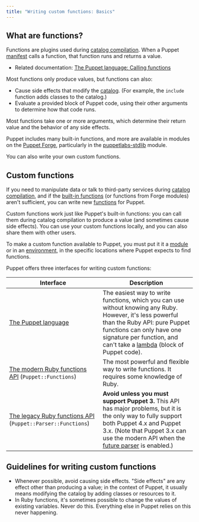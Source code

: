 ```yaml
---
title: "Writing custom functions: Basics"
---
```


[catalog]: todo
[manifest]: todo
[call]: todo
[forge]: todo
[stdlib]: todo
[built-in]: todo
[functions]: todo
[module]: todo
[environment]: todo
[func_puppet]: todo
[lambda]: todo
[func_modern]: todo
[func_legacy]: todo
[future parser]: todo

## What are functions?

Functions are plugins used during [catalog compilation][catalog]. When a Puppet [manifest][] calls a function, that function runs and returns a value.

* Related documentation: [The Puppet language: Calling functions][call]

Most functions only produce values, but functions can also:

* Cause side effects that modify the [catalog][]. (For example, the `include` function adds classes to the catalog.)
* Evaluate a provided block of Puppet code, using their other arguments to determine how that code runs.

Most functions take one or more arguments, which determine their return value and the behavior of any side effects.

Puppet includes many built-in functions, and more are available in modules on the [Puppet Forge][forge], particularly in the [puppetlabs-stdlib][stdlib] module.

You can also write your own custom functions.

## Custom functions

If you need to manipulate data or talk to third-party services during [catalog compilation][catalog], and if the [built-in functions][built-in] (or functions from Forge modules) aren't sufficient, you can write new [functions][] for Puppet.

Custom functions work just like Puppet's built-in functions: you can call them during catalog compilation to produce a value (and sometimes cause side effects). You can use your custom functions locally, and you can also share them with other users.

To make a custom function available to Puppet, you must put it it a [module][] or in an [environment][], in the specific locations where Puppet expects to find functions.

Puppet offers three interfaces for writing custom functions:

Interface | Description
----------|------------
[The Puppet language][func_puppet]                                         | The easiest way to write functions, which you can use without knowing any Ruby. However, it's less powerful than the Ruby API: pure Puppet functions can only have one signature per function, and can't take a [lambda][] (block of Puppet code).
[The modern Ruby functions API][func_modern] (`Puppet::Functions`)         | The most powerful and flexible way to write functions. It requires some knowledge of Ruby.
[The legacy Ruby functions API][func_legacy] (`Puppet::Parser::Functions`) | **Avoid unless you must support Puppet 3.** This API has major problems, but it is the only way to fully support both Puppet 4.x and Puppet 3.x. (Note that Puppet 3.x can use the modern API when the [future parser][] is enabled.)

## Guidelines for writing custom functions

* Whenever possible, avoid causing side effects. "Side effects" are any effect other than producing a value; in the context of Puppet, it usually means modifying the catalog by adding classes or resources to it.
* In Ruby functions, it's sometimes possible to change the values of existing variables. Never do this. Everything else in Puppet relies on this never happening.
